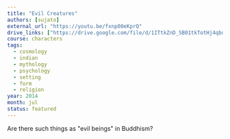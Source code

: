 ```yaml
---
title: "Evil Creatures"
authors: [sujato]
external_url: "https://youtu.be/fxnp00eKprQ"
drive_links: ["https://drive.google.com/file/d/1ITtkZnD_SB01tkTotHj4qbd6kqvf23XB/view?usp=drivesdk"]
course: characters
tags:
  - cosmology
  - indian
  - mythology
  - psychology
  - setting
  - form
  - religion
year: 2014
month: jul
status: featured
---
```


Are there such things as "evil beings" in Buddhism?

